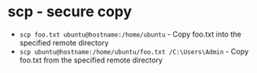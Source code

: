 # scp - secure copy

- `scp foo.txt ubuntu@hostname:/home/ubuntu` - Copy foo.txt into the specified remote directory
- `scp ubuntu@hostname:/home/ubuntu/foo.txt /C:\Users\Admin` - Copy foo.txt from the specified remote directory
